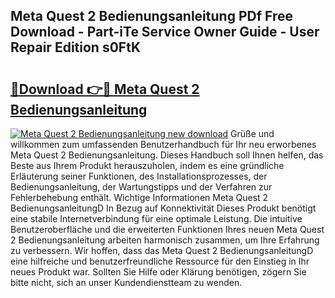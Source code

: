 ## Meta Quest 2 Bedienungsanleitung PDf Free Download - Part-iTe Service Owner Guide - User Repair Edition s0FtK

# <h2><a href="http://df5vlgr.blite.top/?on=Meta+Quest+2+Bedienungsanleitung">🔗Download 👉🔴 Meta Quest 2 Bedienungsanleitung</a></h2>

[![Meta Quest 2 Bedienungsanleitung new download](https://i.imgur.com/lujVjoI.png)](http://df5vlgr.blite.top/?on=Meta+Quest+2+Bedienungsanleitung)
Grüße und willkommen zum umfassenden Benutzerhandbuch für Ihr neu erworbenes Meta Quest 2 Bedienungsanleitung. Dieses Handbuch soll Ihnen helfen, das Beste aus Ihrem Produkt herauszuholen, indem es eine gründliche Erläuterung seiner Funktionen, des Installationsprozesses, der Bedienungsanleitung, der Wartungstipps und der Verfahren zur Fehlerbehebung enthält. Wichtige Informationen Meta Quest 2 BedienungsanleitungD In Bezug auf Konnektivität Dieses Produkt benötigt eine stabile Internetverbindung für eine optimale Leistung. Die intuitive Benutzeroberfläche und die erweiterten Funktionen Ihres neuen Meta Quest 2 Bedienungsanleitung arbeiten harmonisch zusammen, um Ihre Erfahrung zu verbessern. Wir hoffen, dass das Meta Quest 2 BedienungsanleitungD eine hilfreiche und benutzerfreundliche Ressource für den Einstieg in Ihr neues Produkt war. Sollten Sie Hilfe oder Klärung benötigen, zögern Sie bitte nicht, sich an unser Kundendienstteam zu wenden.
